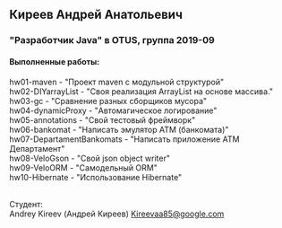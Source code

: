﻿## Киреев Андрей Анатольевич
### "Разработчик Java" в OTUS, группа 2019-09

#### Выполненные работы:
hw01-maven - "Проект maven с модульной структурой"<br>
hw02-DIYarrayList - "Своя реализация ArrayList на основе массива."<br>
hw03-gc - "Сравнение разных сборщиков мусора"<br>
hw04-dynamicProxy - "Автомагическое логирование"<br>
hw05-annotations - "Свой тестовый фреймворк"<br>
hw06-bankomat - "Написать эмулятор АТМ (банкомата)"<br>
hw07-DepartamentBankomats - "Написать приложение ATM Департамент"<br>
hw08-VeloGson - "Cвой json object writer"<br>
hw09-VeloORM - "Самодельный ORM"<br>
hw10-Hibernate - "Использование Hibernate"<br>
<br>

Студент:<br>
Andrey Kireev (Андрей Киреев)
Kireevaa85@google.com